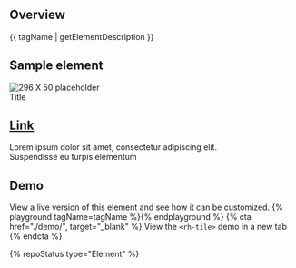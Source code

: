 ## Overview

{{ tagName | getElementDescription }}


## Sample element

<rh-tile>
    <img slot="image" src="//fakeimg.pl/296x50" alt="296 X 50 placeholder">
    <div slot="title">Title</div>
    <h2 slot="headline"><a href="#top">Link</a></h2>
    Lorem ipsum dolor sit amet, consectetur adipiscing elit.
    <div slot="footer">Suspendisse eu turpis elementum</div>
</rh-tile>



## Demo

  View a live version of this element and see how it can be customized.
  {% playground tagName=tagName %}{% endplayground %}
  {% cta href="./demo/", target="_blank" %}
    View the `<rh-tile>` demo in a new tab
  {% endcta %}



{% repoStatus type="Element" %}

